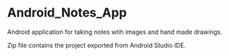 # Android_Notes_App
Android application for taking notes wtih images and hand made drawings.

Zip file contains the project exported from Android Studio IDE.
